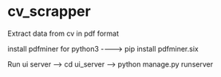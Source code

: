 # cv_scrapper
Extract data from cv in pdf format


install pdfminer for python3 ----> pip install pdfminer.six

Run ui server --> cd ui_server
              --> python manage.py runserver


